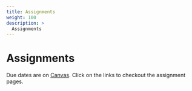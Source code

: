 ```yaml
---
title: Assignments
weight: 100 
description: >
  Assignments
---
```


# Assignments

Due dates are on [Canvas](https://canvas.iu.edu/lms-prd/gateway).
Click on the links to checkout the assignment pages. 
